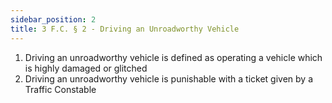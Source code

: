 ```yaml
---
sidebar_position: 2
title: 3 F.C. § 2 - Driving an Unroadworthy Vehicle
---
```


<ol>
	<li>Driving an unroadworthy vehicle is defined as operating a vehicle which is highly damaged or glitched</li>
	<li>Driving an unroadworthy vehicle is punishable with a ticket given by a Traffic Constable</li>
</ol>
